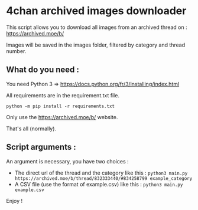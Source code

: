 # 4chan archived images downloader

This script allows you to download all images from an archived thread on : https://archived.moe/b/

Images will be saved in the images folder, filtered by category and thread number. 

## What do you need :

You need Python 3 => https://docs.python.org/fr/3/installing/index.html

All requirements are in the requirement.txt file. 

`python -m pip install -r requirements.txt`

Only use the https://archived.moe/b/ website.

That's all (normally).

## Script arguments :

An argument is necessary, you have two choices : 

- The direct url of the thread and the category like this : `python3 main.py https://archived.moe/b/thread/832333440/#834258799 example_category` 
- A CSV file (use the format of example.csv) like this : `python3 main.py example.csv`

Enjoy ! 
